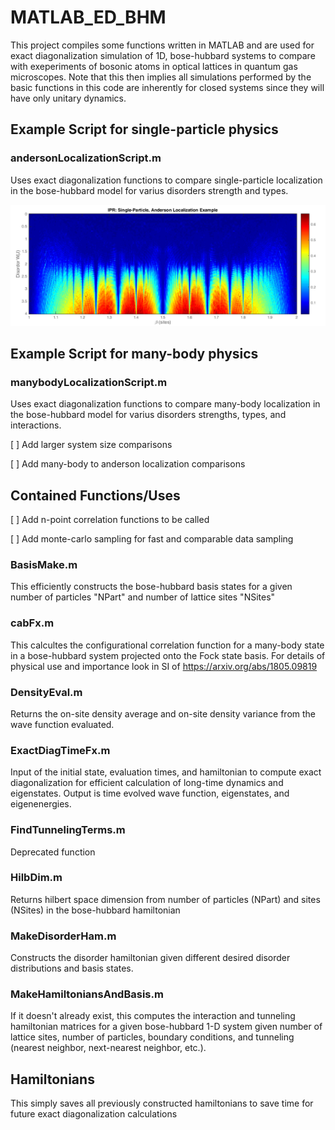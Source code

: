 # MATLAB_ED_BHM

This project compiles some functions written in MATLAB and are used for exact diagonalization simulation of 1D, bose-hubbard systems to compare with exeperiments of bosonic atoms in optical lattices in quantum gas microscopes. Note that this then implies all simulations performed by the basic functions in this code are inherently for closed systems since they will have only unitary dynamics.



## Example Script for single-particle physics

### andersonLocalizationScript.m

Uses exact diagonalization functions to compare single-particle localization in the bose-hubbard model for varius disorders strength and types.

![IPR of andrson localiation](https://github.com/mnrispoli/MATLAB_ED_BHM/blob/master/imgs_for_readme/AL_IPR.PNG)

## Example Script for many-body physics

### manybodyLocalizationScript.m

Uses exact diagonalization functions to compare many-body localization in the bose-hubbard model for varius disorders strengths, types, and interactions. 

[ ] Add larger system size comparisons

[ ] Add many-body to anderson localization comparisons



## Contained Functions/Uses

[ ] Add n-point correlation functions to be called

[ ] Add monte-carlo sampling for fast and comparable data sampling

### BasisMake.m

This efficiently constructs the bose-hubbard basis states for a given number of particles "NPart" and number of lattice sites "NSites"

### cabFx.m

This calcultes the configurational correlation function for a  many-body state in a bose-hubbard system projected onto the Fock state basis. For details of physical use and importance look in SI of https://arxiv.org/abs/1805.09819

### DensityEval.m

Returns the on-site density average and on-site density variance from the wave function evaluated.

### ExactDiagTimeFx.m

Input of the initial state, evaluation times, and hamiltonian to compute exact diagonalization for efficient calculation of long-time dynamics and eigenstates. Output is time evolved wave function, eigenstates, and eigenenergies.

### FindTunnelingTerms.m

Deprecated function

### HilbDim.m

Returns hilbert space dimension from number of particles (NPart) and sites (NSites) in the bose-hubbard hamiltonian

### MakeDisorderHam.m

Constructs the disorder hamiltonian given different desired disorder distributions and basis states.

### MakeHamiltoniansAndBasis.m

If it doesn't already exist, this computes the interaction and tunneling hamiltonian matrices for a given bose-hubbard 1-D system given number of lattice sites, number of particles, boundary conditions, and tunneling (nearest neighbor, next-nearest neighbor, etc.).

## Hamiltonians

This simply saves all previously constructed hamiltonians to save time for future exact diagonalization calculations
